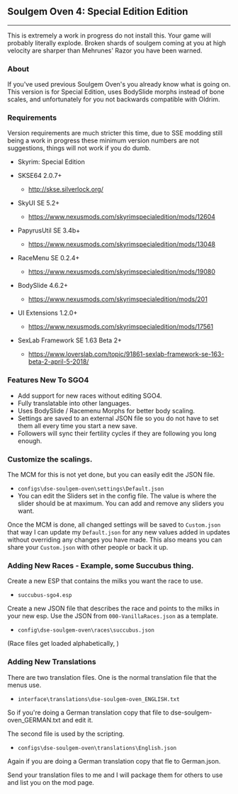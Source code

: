 ## Soulgem Oven 4: Special Edition Edition
--------

This is extremely a work in progress do not install this. Your game will probably literally explode. Broken shards of soulgem coming at you at high velocity are sharper than Mehrunes' Razor you have been warned.

### About

If you've used previous Soulgem Oven's you already know what is going on. This version is for Special Edition, uses BodySlide morphs instead of bone scales, and unfortunately for you not backwards compatible with Oldrim.

### Requirements

Version requirements are much stricter this time, due to SSE modding still being a work in progress these minimum version numbers are not suggestions, things will not work if you do dumb.

* Skyrim: Special Edition

* SKSE64 2.0.7+
    * http://skse.silverlock.org/

* SkyUI SE 5.2+
    * https://www.nexusmods.com/skyrimspecialedition/mods/12604

* PapyrusUtil SE 3.4b+
    * https://www.nexusmods.com/skyrimspecialedition/mods/13048

* RaceMenu SE 0.2.4+
    * https://www.nexusmods.com/skyrimspecialedition/mods/19080

* BodySlide 4.6.2+
    * https://www.nexusmods.com/skyrimspecialedition/mods/201

* UI Extensions 1.2.0+
	* https://www.nexusmods.com/skyrimspecialedition/mods/17561

* SexLab Framework SE 1.63 Beta 2+
	* https://www.loverslab.com/topic/91861-sexlab-framework-se-163-beta-2-april-5-2018/

### Features New To SGO4

* Add support for new races without editing SGO4.
* Fully translatable into other languages.
* Uses BodySlide / Racemenu Morphs for better body scaling.
* Settings are saved to an external JSON file so you do not have to set them all every time you start a new save.
* Followers will sync their fertility cycles if they are following you long enough.


### Customize the scalings.

The MCM for this is not yet done, but you can easily edit the JSON file.

* `configs\dse-soulgem-oven\settings\Default.json`
* You can edit the Sliders set in the config file. The value is where the slider should be at maximum. You can add and remove any sliders you want.

Once the MCM is done, all changed settings will be saved to `Custom.json` that way I can update my `Default.json` for any new values added in updates without overriding any changes you have made. This also means you can share your `Custom.json` with other people or back it up.

### Adding New Races - Example, some Succubus thing.

Create a new ESP that contains the milks you want the race to use.

* `succubus-sgo4.esp`

Create a new JSON file that describes the race and points to the milks in your new esp. Use the JSON from `000-VanillaRaces.json` as a template.

* `config\dse-soulgem-oven\races\succubus.json`

(Race files get loaded alphabetically, )

### Adding New Translations

There are two translation files. One is the normal translation file that the menus use.

* `interface\translations\dse-soulgem-oven_ENGLISH.txt`

So if you're doing a German translation copy that file to dse-soulgem-oven_GERMAN.txt and edit it.

The second file is used by the scripting.

* `configs\dse-soulgem-oven\translations\English.json`

Again if you are doing a German translation copy that fle to German.json.

Send your translation files to me and I will package them for others to use and list you on the mod page.
